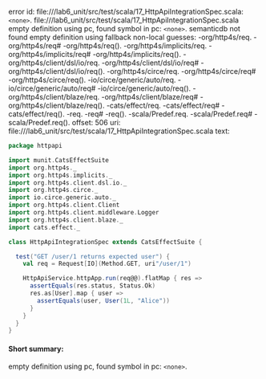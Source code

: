 error id: file://<WORKSPACE>/lab6_unit/src/test/scala/17_HttpApiIntegrationSpec.scala:`<none>`.
file://<WORKSPACE>/lab6_unit/src/test/scala/17_HttpApiIntegrationSpec.scala
empty definition using pc, found symbol in pc: `<none>`.
semanticdb not found
empty definition using fallback
non-local guesses:
	 -org/http4s/req.
	 -org/http4s/req#
	 -org/http4s/req().
	 -org/http4s/implicits/req.
	 -org/http4s/implicits/req#
	 -org/http4s/implicits/req().
	 -org/http4s/client/dsl/io/req.
	 -org/http4s/client/dsl/io/req#
	 -org/http4s/client/dsl/io/req().
	 -org/http4s/circe/req.
	 -org/http4s/circe/req#
	 -org/http4s/circe/req().
	 -io/circe/generic/auto/req.
	 -io/circe/generic/auto/req#
	 -io/circe/generic/auto/req().
	 -org/http4s/client/blaze/req.
	 -org/http4s/client/blaze/req#
	 -org/http4s/client/blaze/req().
	 -cats/effect/req.
	 -cats/effect/req#
	 -cats/effect/req().
	 -req.
	 -req#
	 -req().
	 -scala/Predef.req.
	 -scala/Predef.req#
	 -scala/Predef.req().
offset: 506
uri: file://<WORKSPACE>/lab6_unit/src/test/scala/17_HttpApiIntegrationSpec.scala
text:
```scala
package httpapi

import munit.CatsEffectSuite
import org.http4s._
import org.http4s.implicits._
import org.http4s.client.dsl.io._
import org.http4s.circe._
import io.circe.generic.auto._
import org.http4s.client.Client
import org.http4s.client.middleware.Logger
import org.http4s.client.blaze._
import cats.effect._

class HttpApiIntegrationSpec extends CatsEffectSuite {

  test("GET /user/1 returns expected user") {
    val req = Request[IO](Method.GET, uri"/user/1")

    HttpApiService.httpApp.run(req@@).flatMap { res =>
      assertEquals(res.status, Status.Ok)
      res.as[User].map { user =>
        assertEquals(user, User(1L, "Alice"))
      }
    }
  }
}

```


#### Short summary: 

empty definition using pc, found symbol in pc: `<none>`.